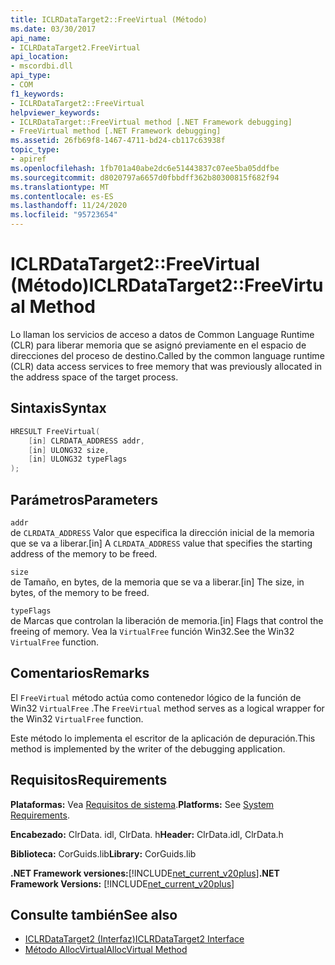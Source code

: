 ```yaml
---
title: ICLRDataTarget2::FreeVirtual (Método)
ms.date: 03/30/2017
api_name:
- ICLRDataTarget2.FreeVirtual
api_location:
- mscordbi.dll
api_type:
- COM
f1_keywords:
- ICLRDataTarget2::FreeVirtual
helpviewer_keywords:
- ICLRDataTarget::FreeVirtual method [.NET Framework debugging]
- FreeVirtual method [.NET Framework debugging]
ms.assetid: 26fb69f8-1467-4711-bd24-cb117c63938f
topic_type:
- apiref
ms.openlocfilehash: 1fb701a40abe2dc6e51443837c07ee5ba05ddfbe
ms.sourcegitcommit: d8020797a6657d0fbbdff362b80300815f682f94
ms.translationtype: MT
ms.contentlocale: es-ES
ms.lasthandoff: 11/24/2020
ms.locfileid: "95723654"
---
```

# <a name="iclrdatatarget2freevirtual-method"></a><span data-ttu-id="e5c0e-102">ICLRDataTarget2::FreeVirtual (Método)</span><span class="sxs-lookup"><span data-stu-id="e5c0e-102">ICLRDataTarget2::FreeVirtual Method</span></span>

<span data-ttu-id="e5c0e-103">Lo llaman los servicios de acceso a datos de Common Language Runtime (CLR) para liberar memoria que se asignó previamente en el espacio de direcciones del proceso de destino.</span><span class="sxs-lookup"><span data-stu-id="e5c0e-103">Called by the common language runtime (CLR) data access services to free memory that was previously allocated in the address space of the target process.</span></span>  
  
## <a name="syntax"></a><span data-ttu-id="e5c0e-104">Sintaxis</span><span class="sxs-lookup"><span data-stu-id="e5c0e-104">Syntax</span></span>  
  
```cpp  
HRESULT FreeVirtual(  
    [in] CLRDATA_ADDRESS addr,  
    [in] ULONG32 size,  
    [in] ULONG32 typeFlags  
);  
```  
  
## <a name="parameters"></a><span data-ttu-id="e5c0e-105">Parámetros</span><span class="sxs-lookup"><span data-stu-id="e5c0e-105">Parameters</span></span>  

 `addr`  
 <span data-ttu-id="e5c0e-106">de `CLRDATA_ADDRESS` Valor que especifica la dirección inicial de la memoria que se va a liberar.</span><span class="sxs-lookup"><span data-stu-id="e5c0e-106">[in] A `CLRDATA_ADDRESS` value that specifies the starting address of the memory to be freed.</span></span>  
  
 `size`  
 <span data-ttu-id="e5c0e-107">de Tamaño, en bytes, de la memoria que se va a liberar.</span><span class="sxs-lookup"><span data-stu-id="e5c0e-107">[in] The size, in bytes, of the memory to be freed.</span></span>  
  
 `typeFlags`  
 <span data-ttu-id="e5c0e-108">de Marcas que controlan la liberación de memoria.</span><span class="sxs-lookup"><span data-stu-id="e5c0e-108">[in] Flags that control the freeing of memory.</span></span> <span data-ttu-id="e5c0e-109">Vea la `VirtualFree` función Win32.</span><span class="sxs-lookup"><span data-stu-id="e5c0e-109">See the Win32 `VirtualFree` function.</span></span>  
  
## <a name="remarks"></a><span data-ttu-id="e5c0e-110">Comentarios</span><span class="sxs-lookup"><span data-stu-id="e5c0e-110">Remarks</span></span>  

 <span data-ttu-id="e5c0e-111">El `FreeVirtual` método actúa como contenedor lógico de la función de Win32 `VirtualFree` .</span><span class="sxs-lookup"><span data-stu-id="e5c0e-111">The `FreeVirtual` method serves as a logical wrapper for the Win32 `VirtualFree` function.</span></span>  
  
 <span data-ttu-id="e5c0e-112">Este método lo implementa el escritor de la aplicación de depuración.</span><span class="sxs-lookup"><span data-stu-id="e5c0e-112">This method is implemented by the writer of the debugging application.</span></span>  
  
## <a name="requirements"></a><span data-ttu-id="e5c0e-113">Requisitos</span><span class="sxs-lookup"><span data-stu-id="e5c0e-113">Requirements</span></span>  

 <span data-ttu-id="e5c0e-114">**Plataformas:** Vea [Requisitos de sistema](../../get-started/system-requirements.md).</span><span class="sxs-lookup"><span data-stu-id="e5c0e-114">**Platforms:** See [System Requirements](../../get-started/system-requirements.md).</span></span>  
  
 <span data-ttu-id="e5c0e-115">**Encabezado:** ClrData. idl, ClrData. h</span><span class="sxs-lookup"><span data-stu-id="e5c0e-115">**Header:** ClrData.idl, ClrData.h</span></span>  
  
 <span data-ttu-id="e5c0e-116">**Biblioteca:** CorGuids.lib</span><span class="sxs-lookup"><span data-stu-id="e5c0e-116">**Library:** CorGuids.lib</span></span>  
  
 <span data-ttu-id="e5c0e-117">**.NET Framework versiones:**[!INCLUDE[net_current_v20plus](../../../../includes/net-current-v20plus-md.md)]</span><span class="sxs-lookup"><span data-stu-id="e5c0e-117">**.NET Framework Versions:** [!INCLUDE[net_current_v20plus](../../../../includes/net-current-v20plus-md.md)]</span></span>  
  
## <a name="see-also"></a><span data-ttu-id="e5c0e-118">Consulte también</span><span class="sxs-lookup"><span data-stu-id="e5c0e-118">See also</span></span>

- [<span data-ttu-id="e5c0e-119">ICLRDataTarget2 (Interfaz)</span><span class="sxs-lookup"><span data-stu-id="e5c0e-119">ICLRDataTarget2 Interface</span></span>](iclrdatatarget2-interface.md)
- [<span data-ttu-id="e5c0e-120">Método AllocVirtual</span><span class="sxs-lookup"><span data-stu-id="e5c0e-120">AllocVirtual Method</span></span>](iclrdatatarget2-allocvirtual-method.md)
